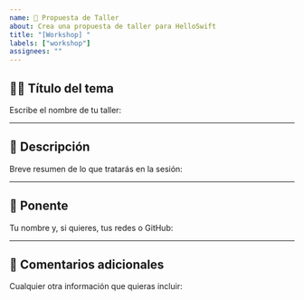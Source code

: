 ```yaml
---
name: 💬 Propuesta de Taller
about: Crea una propuesta de taller para HelloSwift
title: "[Workshop] "
labels: ["workshop"]
assignees: ""
---
```


## 🧑‍🏫 Título del tema
Escribe el nombre de tu taller:

---

## 📝 Descripción
Breve resumen de lo que tratarás en la sesión:

---

## 👤 Ponente
Tu nombre y, si quieres, tus redes o GitHub:

---

## 💬 Comentarios adicionales
Cualquier otra información que quieras incluir:

